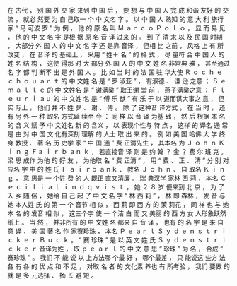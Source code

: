 在 古代 ， 别 国 外 交 家 来到 中 国 后 ， 要 想 与
中 国 人 完 成 和谐 友好 的 交流 ， 就必 然要 为 自 己取一
个 中 文名 字 。 以 中 国 人 熟知 的 意 大
利 旅行 家
“
马 可波 罗
”
为 例 ， 他 的 原 名 叫 Ｍ ａｒ ｃ ｏ Ｐ ｏ ｌ ｏ ， 显 而 易 见 ， 他 的 中 文 名 字 是根
据 原 名 音 译 过来 的 。 到 了 清 末 以 及 民 国 时期 ， 大部分 外 国 人 的 中 文 名 字 还 是靠 音译 ，
但相 比 之前 ， 风格 上 有 所 改变 ， 在 音译 的 基础上 ， 采用
“ 姓＋ 名
”
的 格 式 ， 尽 量符 合
中 国 人 的 姓 名 结 构 ， 这使 得那 时 大 部分 外 国 人 的 中 文 姓 名 非常典 雅 ， 甚至通过 名 字 都
判 断不 出 是 外 国 人 。 比 如 当 时 的 法 国 驻 华大使 Ｒ ｏ ｃ ｈ ｅ ｃ ｈ ｏ ｕ ａｒ ｔ 的 中 文姓 名 是
“
罗 淑亚 ”
，
有淑德 、 谦 逊 之意 ； Ｓ ｅ ｍ ａ ｌ ｌ ｅ 的 中 文姓名 是
“ 谢满梁
”
取王谢 堂 前 ， 燕子满梁之意 ；
Ｆ ｌ ｅ ｕ ｒ ｉ ａｕ 的 中 文姓 名 是
“
傅 乐 猷
”
有 乐 于 以 道而谋大事之 意 ， 但 实 际上 ， 他们 并 不 姓
罗 、 谢 、 傅 。 除 了 这种音 译方式 ， 在 当 时 ， 还有 另 外
一
种 取名 方式延 续至 今 ： 同 样 以
音 译 为基 础 ， 然 后 根据 本 名 的 含 义 赋 予 中 文姓名 新 的 含义 ， 以 表现个性与 特 点 ， 这样
的 译名 通 常 是 由 对 中 国 文 化有深刻 理解 的 人士 取 出 来 的 。 例 如 美 国 哈佛 大 学 终身 教授 、
著 名 历 史学 家
“
中 国 通 ”
费 正清先生 ， 其本名 为 Ｊ ｏ ｈ ｎ Ｋ ｉ ｎ ｇ Ｆａ ｉ ｒ ｂ ａｎ ｋ ， 若直接音 译 则
是 约 翰 ？
金 ？ 费 尔 班 克 。 梁 思 成作 为他 的 好 友 ， 为他取 名
“
费 正清 ”
， 用
“
费 、 正 、
清
”
分 别 对应名 字 中 的 姓 氏 Ｆ ａ ｉ ｒｂ ａｎｋ 、 教名 Ｊ ｏ ｈ ｎ 、 自 取名 Ｋ ｉ ｎ ｇ ， 意 思是
一
个姓 费 的
人 既正 直又清廉 。 瑞 典汉学 家林 西 莉 ， 本名 Ｃ ｅ ｃ ｉ ｌ ｉ ａ Ｌ ｉ ｎ ｄ ｑ ｖ ｉ ｓ ｔ ， 她 ２ ８ 岁 便来到 北
京 ， 为 了 入 乡 随 俗 ， 她给 自 己 起 了 中 文 名 字
“ 林 西 莉
”
， 林 即 森林 ， 发 音 与 她 本人姓
氏 的 第
一
个 音节 相 似 ， 西 莉 即 西 方 的 茉 莉花 ， 同 样 也 与 她本 名 的 发音 相 似 ， 这三个字
使
一
个洁 白 而 又 美丽 的 西 方 女 人形象跃然纸上 。 当 然 ， 并非所有 的 中 文姓 名 都来 自 音
译 ， 也有 的 名 字 是 来 自 意 译 ， 美 国 著 名 作 家赛珍珠 ， 本名 Ｐ ｅ ａｒ ｌ Ｓ ｙ ｄ ｅ ｎ ｓ ｔ ｒ ｉ ｃ ｋ ｅ ｒ Ｂ ｕ ｃ ｋ 。
“
赛 珍珠
”
是 以 英 文 姓 氏 Ｓ ｙ ｄ ｅ ｎ ｓ ｔ ｒ ｉ ｃ ｋ ｅ ｒ 音译为姓 ， 取 ｐ ｅ ａｒ ｌ 的 中 文 意 思
“ 珍珠 ” 为
名 ， 合成 “
赛珍珠
”
。 我们 不 能 说 以 上方法哪 个最 好 ， 哪个最差 ， 只 能说这 些方 法各
有 各 的 优 点 和 不 足 ， 对取 名 者 的 文化素 养也 有 所考验 ， 我们 要做 的 就 是 多 元选择 、 扬
长 避 短 。
